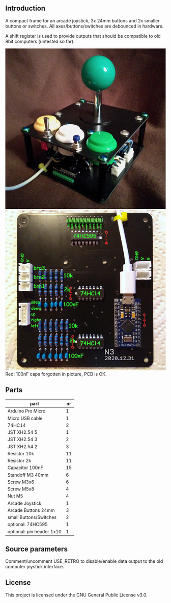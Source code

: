 ## Introduction

A compact frame for an arcade joystick, 3x 24mm buttons and 2x smaller buttons or switches. All axes/buttons/switches are debounced in hardware.

A shift register is used to provide outputs that should be compatible to old 8bit computers (untested so far).

![top](overview.png?raw=true "overview")
![bottom](pcb_bottom_label.png?raw=true "bottom pcb")
Red: 100nF caps forgotten in picture, PCB is OK.

## Parts

| part | nr |
|------|-------------|
| Arduino Pro Micro | 1 |
| Micro USB cable | 1 |
| 74HC14 | 2 |
| JST XH2.54 5 | 1 |
| JST XH2.54 3 | 2 |
| JST XH2.54 2 | 3 |
| Resistor 10k | 11 |
| Resistor 2k | 11 |
| Capacitor 100nF | 15 |
| Standoff M3 40mm | 6 |
| Screw M3x6 | 6 |
| Screw M5x8 | 4 |
| Nut M5 | 4 |
| Arcade Joystick | 1 |
| Arcade Buttons 24mm | 3 |
| small Buttons/Switches | 2 |
| optional: 74HC595 | 1 |
| optional: pin header 1x10 | 1 |

## Source parameters

Comment/uncomment USE_RETRO to disable/enable data output to the old computer joystick interface.

## License
This project is licensed under the GNU General Public License v3.0.
